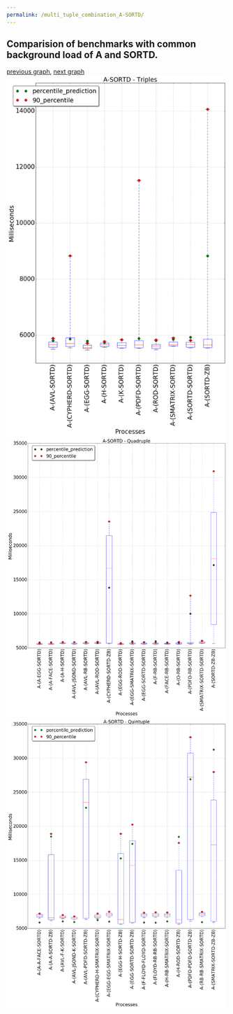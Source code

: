 ```yaml
---
permalink: /multi_tuple_combination_A-SORTD/
---
```



 ## Comparision of benchmarks with common background load of A and SORTD.

[previous graph](../multi_tuple_combination_A-SMATRIX/), [next graph](../multi_tuple_combination_A-ZB/)
![graph figure](./images/triple/A/A-SORTD_box.png)![graph figure](./images/quadruple/A/A-SORTD_box.png)![graph figure](./images/quintuple/A/A-SORTD_box.png)